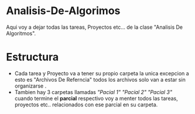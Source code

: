 # Analisis-De-Algorimos
 Aqui voy a dejar todas las tareas, Proyectos etc... 
 de la clase "Analisis De Algoritmos".  
# Estructura 
* Cada tarea y Proyecto va a tener su propio carpeta la unica excepcion a esto es "Archivos De Referncia" todos los archivos solo van a estar sin organizarse .
* Tambien hay 3 carpetas llamadas *"Pacial 1" "Pacial 2" "Pacial 3"* cuando termine el **parcial** respectivo voy a menter todos las tareas, proyectos etc.. relacionados con ese parcial en su carpeta.
